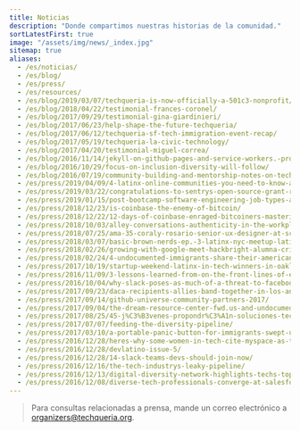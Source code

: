 ```yaml
---
title: Noticias
description: "Donde compartimos nuestras historias de la comunidad."
sortLatestFirst: true
image: "/assets/img/news/_index.jpg"
sitemap: true
aliases:
  - /es/noticias/
  - /es/blog/
  - /es/press/
  - /es/resources/
  - /es/blog/2019/03/07/techqueria-is-now-officially-a-501c3-nonprofit/
  - /es/blog/2018/04/22/testimonial-frances-coronel/
  - /es/blog/2017/09/29/testimonial-gina-giardinieri/
  - /es/blog/2017/06/23/help-shape-the-future-techqueria/
  - /es/blog/2017/06/12/techqueria-sf-tech-immigration-event-recap/
  - /es/blog/2017/05/19/techqueria-la-civic-technology/
  - /es/blog/2017/04/20/testimonial-miguel-correa/
  - /es/blog/2016/11/14/jekyll-on-github-pages-and-service-workers.-progressive-web-apps-and-offline-mode-for-your-blog/
  - /es/blog/2016/10/29/focus-on-inclusion-diversity-will-follow/
  - /es/blog/2016/07/19/community-building-and-mentorship-notes-on-techquerias-latest-event/
  - /es/press/2019/04/09/4-latinx-online-communities-you-need-to-know-about/
  - /es/press/2019/03/22/congratulations-to-sentrys-open-source-grant-recipient/
  - /es/press/2019/01/15/post-bootcamp-software-engineering-job-types-and-how-to-hopefully-get-one./
  - /es/press/2018/12/23/is-coinbase-the-enemy-of-bitcoin/
  - /es/press/2018/12/22/12-days-of-coinbase-enraged-bitcoiners-mastering-monero-dominates-amazon-while-new-tether-fud-flares-up/
  - /es/press/2018/10/03/alley-conversations-authenticity-in-the-workplace-as-a-latinx-professional/
  - /es/press/2018/07/25/ama-35-coraly-rosario-senior-ux-designer-at-scopely/
  - /es/press/2018/03/07/basic-brown-nerds-ep.-3-latinx-nyc-meetup-latin-history-for-morons/
  - /es/press/2018/02/26/growing-with-google-meet-hackbright-alumna-cristina-rodr%C3%ADguez/
  - /es/press/2018/02/24/4-undocumented-immigrants-share-their-american-startup-stories/
  - /es/press/2017/10/19/startup-weekend-latinx-in-tech-winners-in-oakland-pitch-tech-solution-to-help-puerto-rico-and-mexico-relief-efforts/
  - /es/press/2016/11/09/3-lessons-learned-from-on-the-front-lines-of-ed-tech/
  - /es/press/2016/10/04/why-slack-poses-as-much-of-a-threat-to-facebook-as-snapchat/
  - /es/press/2017/09/23/daca-recipients-allies-band-together-in-los-angeles-for-countrys-first-ever-immigrant-youth-led-hackathon/
  - /es/press/2017/09/14/github-universe-community-partners-2017/
  - /es/press/2017/09/04/the-dream-resource-center-fwd.us-and-undocumedia-partner-with-community-leaders-and-tech-companies-to-bring-immigrant-youth-led-hackathon-in-los-angeles/
  - /es/press/2017/08/25/45-j%C3%B3venes-propondr%C3%A1n-soluciones-tecnol%C3%B3gicas-a-los-problemas-de-los-inmigrantes-en-el-hackathon-de-undocumedia/
  - /es/press/2017/07/07/feeding-the-diversity-pipeline/
  - /es/press/2017/03/10/a-portable-panic-button-for-immigrants-swept-up-in-raids/
  - /es/press/2016/12/28/heres-why-some-women-in-tech-cite-myspace-as-their-entry-point/
  - /es/press/2016/12/28/devlatino-issue-5/
  - /es/press/2016/12/28/14-slack-teams-devs-should-join-now/
  - /es/press/2016/12/16/the-tech-industrys-leaky-pipeline/
  - /es/press/2016/12/13/digital-diversity-network-highlights-techs-top-40-under-40/
  - /es/press/2016/12/08/diverse-tech-professionals-converge-at-salesforce-for-second-annual-40-under-40-tech-diversity-silicon-valley-reception-and-awards-ceremony/
---
```


> Para consultas relacionadas a prensa, mande un correo electrónico a [organizers@techqueria.org](mailto:organizers@techqueria.org).
